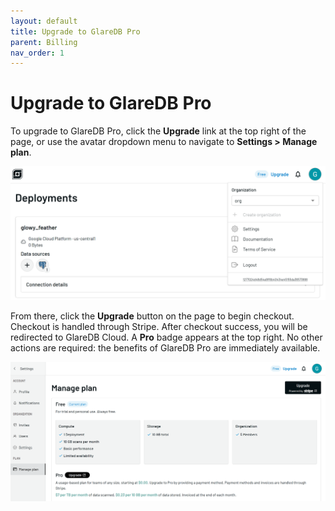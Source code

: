 ```yaml
---
layout: default
title: Upgrade to GlareDB Pro
parent: Billing
nav_order: 1
---
```


# Upgrade to GlareDB Pro

To upgrade to GlareDB Pro, click the **Upgrade** link at the top right of the
page, or use the avatar dropdown menu to navigate to **Settings > Manage plan**.

![Upgrade]

From there, click the **Upgrade** button on the page to begin checkout. Checkout
is handled through Stripe. After checkout success, you will be redirected to
GlareDB Cloud. A **Pro** badge appears at the top right. No other actions are
required: the benefits of GlareDB Pro are immediately available.

![Manage plan]

[Upgrade]: /assets/images/cloud/billing/upgrade.png
[Manage plan]: /assets/images/cloud/billing/manage-plan.png
